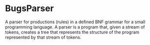 # BugsParser
A parser for productions (rules) in a defined BNF grammar for a small programming language. A parser is a program that, given a stream of tokens, creates a tree that represents the structure of the program represented by that stream of tokens.
